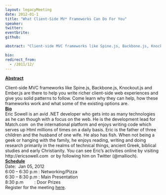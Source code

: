 ```yaml
---
layout: legacyMeeting
date: 2012-01-1
title: "What Client-Side MV* Frameworks Can Do For You"
speaker:
twitter:
eventbrite:
github:

abstract: "Client-side MVC frameworks like Spine.js, Backbone.js, Knockout.js and Ember.js are there to help you write richer client-side web experiences and give you solid patterns to follow. Come learn why they can help, how these frameworks work and what some of the existing options are."

bio:
redirect_from:
  - /2011/12/
---
```


<p><strong><span style="text-decoration: underline;">Abstract</span></strong></p>
<div id="_mcePaste">
<div id="_mcePaste">Client-side MVC frameworks like Spine.js, Backbone.js, Knockout.js and Ember.js are there to help you write richer client-side web experiences and give you solid patterns to follow. Come learn why they can help, how these frameworks work and what some of the existing options are.</div>
<div id="_mcePaste"></div>
<div id="_mcePaste"><strong><span style="text-decoration: underline;">Bio</span></strong></div>
<div id="_mcePaste">Eric Sowell is an avid .NET developer who gets into as many technologies as he can though with a focus on the web. He is the development lead for Match.com &nbsp;on the international platform and enjoys writing code which serves up Html millions of times on a daily basis. Eric is the father of three children and the husband of one wife. He also has fish. When not being a geek or hanging with the family, he enjoys reading, writing and doing research primarily in the realms of technical things, ancient Greek, biblical studies and early Christianity. You can see Eric&#8217;s activities online by visiting http://ericsowell.com &nbsp;or by following him on Twitter (@mallioch).</div>
<div id="_mcePaste"></div>
<div id="_mcePaste"><strong><span style="text-decoration: underline;">Schedule</span></strong></div>
<div>Date: &nbsp;Jan 05, 2012</div>
<div id="_mcePaste">6:00 &#8211; 6:30 p.m : Networking/Pizza</div>
<div id="_mcePaste">6:30 &#8211; 8:30 p.m : Main Presentation</div>
<div id="_mcePaste">8:30 p.m &nbsp; &nbsp; &nbsp; &nbsp; : Door Prizes</div>
</div>
<div></div>
<div>Register for the meeting <a href="http://www.eventbrite.com/event/2658564839">here</a>.</div>

